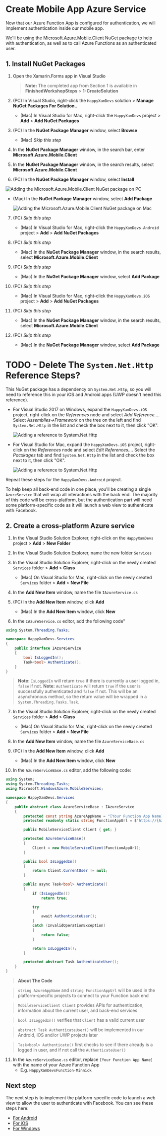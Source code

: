 # Create Mobile App Azure Service

Now that our Azure Function App is configured for authentication, we will implement authentication inside our mobile app. 

We'll be using the [Microsoft.Azure.Mobile.Client](https://www.nuget.org/packages/Microsoft.Azure.Mobile.Client/) NuGet package to help with authentication, as well as to call Azure Functions as an authenticated user.

## 1. Install NuGet Packages

1. Open the Xamarin.Forms app in Visual Studio

    > **Note:** The completed app from Section 1 is available in **FinishedWorkshopSteps** > **1-CreateSolution**

2. (PC) In Visual Studio, right-click the `HappyXamDevs` solution > **Manage NuGet Packages For Solution..**

    - (Mac) In Visual Studio for Mac, right-click the `HappyXamDevs` project > **Add** > **Add NuGet Packages**

3. (PC) In the **NuGet Package Manager** window, select **Browse**

    - (Mac) _Skip this step_

4. In the **NuGet Package Manager** window, in the search bar, enter **Microsoft.Azure.Mobile.Client**

5. In the **NuGet Package Manager** window, in the search results, select **Microsoft.Azure.Mobile.Client**

6. (PC) In the **NuGet Package Manager** window, select **Install**

  ![Adding the Microsoft.Azure.Mobile.Client NuGet package on PC](../Images/VS2017AddMobileClientNuget.png)

- (Mac) In the **NuGet Package Manager** window, select **Add Package**

  ![Adding the Microsoft.Azure.Mobile.Client NuGet package on Mac](../Images/VSMacAddMobileClientNuget.png)

7. (PC) _Skip this step_

    - (Mac) In Visual Studio for Mac, right-click the `HappyXamDevs.Android` project > **Add** > **Add NuGet Packages**

8. (PC) _Skip this step_

    - (Mac) In the **NuGet Package Manager** window, in the search results, select **Microsoft.Azure.Mobile.Client**


9. (PC) _Skip this step_

    - (Mac) In the **NuGet Package Manager** window, select **Add Package**

10. (PC) _Skip this step_

    - (Mac) In Visual Studio for Mac, right-click the `HappyXamDevs.iOS` project > **Add** > **Add NuGet Packages**

11. (PC) _Skip this step_

    - (Mac) In the **NuGet Package Manager** window, in the search results, select **Microsoft.Azure.Mobile.Client**


12. (PC) _Skip this step_

    - (Mac) In the **NuGet Package Manager** window, select **Add Package**

# TODO - Delete The `System.Net.Http` Reference Steps?
This NuGet package has a dependency on `System.Net.Http`, so you will need to reference this in your iOS and Android apps (UWP doesn't need this reference).

* For Visual Studio 2017 on Windows, expand the `HappyXamDevs.iOS` project, right-click on the _References_ node and select _Add Reference..._. Select _Assemblies->Framework_ on the tree on the left and find `System.Net.Http` in the list and check the box next to it, then click "OK".

   ![Adding a reference to System.Net.Http](../Images/VS2017AddRefHttp.png)

* For Visual Studio for Mac, expand the `HappyXamDevs.iOS` project, right-click on the _References_ node and select _Edit References..._. Select the _Pacxkages_ tab and find `System.Net.Http` in the list and check the box next to it, then click "OK".

   ![Adding a reference to System.Net.Http](../Images/VSMAddRefHttp.png)

Repeat these steps for the `HappyXamDevs.Android` project.

To help keep all back-end code in one place, you'll be creating a single `AzureService` that will wrap all interactions with the back end. The majority of this code will be cross-platform, but the authentication part will need some platform-specific code as it will launch a web view to authenticate with Facebook.

<!-- TODO - add a diagram of login flow with a description. Mention about web view best practice as it hides credentials from the app, also can be used for saved passwords -->

## 2. Create a cross-platform Azure service

1. In the Visual Studio Solution Explorer, right-click on the `HappyXamDevs` project > **Add** > **New Folder**

2. In the Visual Studio Solution Explorer, name the new folder `Services`

3. In the Visual Studio Solution Explorer, right-click on the newly created `Services` folder > **Add** > **Class**

    - (Mac) On Visual Studio for Mac, right-click on the newly created `Services` folder > **Add** > **New File**

4. In the **Add New Item** window, name the file `IAzureService.cs`

5. (PC) In the **Add New Item** window, click **Add**
    - (Mac) In the **Add New Item** window, click **New**

6. In the `IAzureService.cs` editor, add the following code"

```csharp
using System.Threading.Tasks;

namespace HappyXamDevs.Services
{
    public interface IAzureService
    {
        bool IsLoggedIn();
        Task<bool> Authenticate();
    }
}
```

> **Note:** `IsLoggedIn` will return `true` if there is currently a user logged in, `false` if not.
> **Note:** `Authenticate` will return `true` if the user is successfully authenticated and `false` if not. This will be an asynchronous method, so the return value will be wrapped in a `System.Threading.Tasks.Task`. 

7. In the Visual Studio Solution Explorer, right-click on the newly created `Services` folder > **Add** > **Class**

    - (Mac) On Visual Studio for Mac, right-click on the newly created `Services` folder > **Add** > **New File**

8. In the **Add New Item** window, name the file `AzureServiceBase.cs`

9. (PC) In the **Add New Item** window, click **Add**
    - (Mac) In the **Add New Item** window, click **New**

10. In the `AzureServiceBase.cs` editor, add the following code:

```csharp
using System;
using System.Threading.Tasks;
using Microsoft.WindowsAzure.MobileServices;

namespace HappyXamDevs.Services
{
    public abstract class AzureServiceBase : IAzureService
    {
        protected const string AzureAppName = "[Your Function App Name]";
        protected readonly static string FunctionAppUrl = $"https://{AzureAppName}.azurewebsites.net";

        public MobileServiceClient Client { get; }

        protected AzureServiceBase()
        {
            Client = new MobileServiceClient(FunctionAppUrl);
        }

        public bool IsLoggedIn()
        {
            return Client.CurrentUser != null;
        }

        public async Task<bool> Authenticate()
        {
            if (IsLoggedIn())
                return true;

            try
            {
                await AuthenticateUser();
            }
            catch (InvalidOperationException)
            {
                return false;
            }

            return IsLoggedIn();
        }

        protected abstract Task AuthenticateUser();
    }
}
```

> **About The Code** 

>`string AzureAppName` and `string FunctionAppUrl` will be used in the platform-specific projects to connect to your Function back end

> `MobileServiceClient Client` provides APIs for authentication, information about the current user, and back-end services

> `bool IsLoggedIn()` verifies that `Client` has a valid current user

> `abstract Task AuthenticateUser()` will be implemented in our Android, iOS and/or UWP projects later

> `Task<bool> Authenticate()` first checks to see if there already is a logged in user, and if not call the `AuthenticateUser()` 

11. In the `AzureServiceBase.cs` editor, replace `[Your Function App Name]` with the name of your Azure Function App
    - E.g. `HappyXamDevsFunction-Minnick`

## Next step

The next step is to implement the platform-specific code to launch a web view to allow the user to authenticate with Facebook. You can see these steps here:

* [For Android](./3_1-CreateAnAzureServiceInTheMobileAppDroid.md)
* [For iOS](./3_2-CreateAnAzureServiceInTheMobileAppIos.md)
* [For Windows](./3_3-CreateAnAzureServiceInTheMobileAppWin.md)

